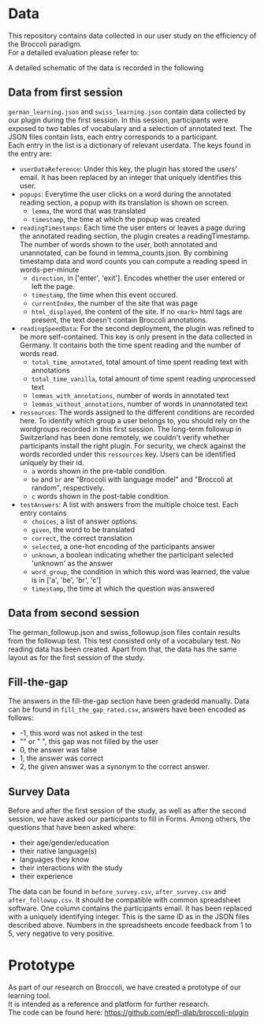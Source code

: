 # Data
This repository contains data collected in our user study on the efficiency of the Broccoli paradigm.\
For a detailed evaluation please refer to: <enter paper URL here>

A detailed schematic of the data is recorded in the following

## Data from first session
`german_learning.json` and `swiss_learning.json` contain data collected by our plugin during the first session.
In this session, participants were exposed to two tables of vocabulary and a selection of annotated text.
The JSON files contain lists, each entry corresponds to a participant.\
Each entry in the list is a dictionary of relevant userdata. The keys found in the entry are:
 - `userDataReference`: Under this key, the plugin has stored the users' email. It has been replaced by an integer that uniquely identifies this user.
 - `popups`: Everytime the user clicks on a word during the annotated reading section, a popup with its translation is shown on screen.
     - `lemma`, the word that was translated
     - `timestamp`, the time at which the popup was created
 - `readingTimestamps`: Each time the user enters or leaves a page during the annotated reading section, the plugin creates a readingTimestamp.
    The number of words shown to the user, both annotated and unannotated, can be found in lemma_counts.json.
    By combining timestamp data and word counts you can compute a reading speed in words-per-minute
     - `direction`, in ['enter', 'exit']. Encodes whether the user entered or left the page.
     - `timestamp`, the time when this event occured.
     - `currentIndex`, the number of the site that was page
     - `html_displayed`, the content of the site. If no `<mark>` html tags are present, the text doesn't contain Broccoli annotations.
 - `readingSpeedData`: For the second deployment, the plugin was refined to be more self-contained. This key is only present in the data collected in Germany.
    It contains both the time spent reading and the number of words read.
     - `total_time_annotated`, total amount of time spent reading text with annotations
     - `total_time_vanilla`, total amount of time spent reading unprocessed text
     - `lemmas_with_annotations`, number of words in annotated text
     - `lemmas_without_annotations`, number of words in unannotated text
 - `ressources`: The words assigned to the different conditions are recorded here. To identify which group a user belongs to, you should rely on the wordgroups recorded in this first session. The long-term followup in Switzerland has been done remotely, we couldn't verify whether participants install the right plugin. For security, we check against the words recorded under this `ressources` key. Users can be identified uniquely by their id.
    - `a` words shown in the pre-table condition.
    - `be` and `br` are "Broccoli with language model" and "Broccoli at random", respectively.
    - `c` words shown in the post-table condition. 
 - `testAnswers`: A list with answers from the multiple choice test. Each entry contains
     -  `choices`, a list of answer options.
     -  `given`, the word to be translated
     -  `correct`, the correct translation
     -  `selected`, a one-hot encoding of the participants answer
     - `unknown`, a boolean indicating whether the participant selected 'unknown' as the answer
     -  `word_group`, the condition in which this word was learned, the value is in ['a', 'be', 'br', 'c']
     - `timestamp`, the time at which the question was answered

## Data from second session
The german_followup.json and swiss_followup.json files contain results from the followup test.
This test consisted only of a vocabulary test. No reading data has been created. Apart from that, the data has the same layout as for the first session of the study.

## Fill-the-gap
The answers in the fill-the-gap section have been gradedd manually.
Data can be found in `fill_the_gap_rated.csv`, answers have been encoded as follows:
 - -1, this word was not asked in the test
 - "" or " ", this gap was not filled by the user
 - 0, the answer was false
 - 1, the answer was correct
 - 2, the given answer was a synonym to the correct answer.

## Survey Data
Before and after the first session of the study, as well as after the second session, we have asked our participants to fill in Forms.
Among others, the questions that have been asked where:
 - their age/gender/education
 - their native language(s)
 - languages they know
 - their interactions with the study
 - their experience

The data can be found in `before_survey.csv`, `after_survey.csv` and `after_followup.csv`.
It should be compatible with common spreadsheet software.
One column contains the participants email. It has been replaced with a uniquely identifying integer. This is the same ID as in the JSON files described above.
Numbers in the spreadsheets encode feedback from 1 to 5, very negative to very positive.
# Prototype
As part of our research on Broccoli, we have created a prototype of our learning tool.\
It is intended as a reference and platform for further research.\
The code can be found here: https://github.com/epfl-dlab/broccoli-plugin
